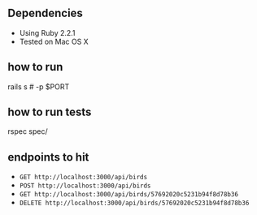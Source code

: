 ## Dependencies
* Using Ruby 2.2.1
* Tested on Mac OS X

## how to run
rails s # -p $PORT

## how to run tests
rspec spec/

## endpoints to hit

* `GET http://localhost:3000/api/birds`
* `POST http://localhost:3000/api/birds`
* `GET http://localhost:3000/api/birds/57692020c5231b94f8d78b36`
* `DELETE http://localhost:3000/api/birds/57692020c5231b94f8d78b36`
